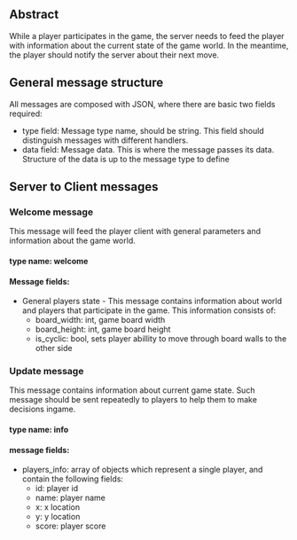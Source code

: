 ## Abstract
While a player participates in the game, the server needs to feed the player with information about the current state of the game world. In the meantime, the player should notify the server about their next move.

## General message structure
All messages are composed with JSON, where there are basic two fields required:
* type field: Message type name, should be string. This field should distinguish messages with different handlers.
* data field: Message data. This is where the message passes its data. Structure of the data is up to the message type to define

## Server to Client messages
### Welcome message
This message will feed the player client with general parameters and information about the game world.

#### type name: welcome
#### Message fields:
* General players state - This message contains information about world and players that participate in the game. This information consists of:
  * board_width: int, game board width
  * board_height: int, game board height
  * is_cyclic: bool, sets player abillity to move through board walls to the other side

### Update message
This message contains information about current game state. Such message should be sent repeatedly to players to help them to make decisions ingame.

#### type name: info
#### message fields:
* players_info: array of objects which represent a single player, and contain the following fields:
  * id: player id
  * name: player name
  * x: x location
  * y: y location
  * score: player score
